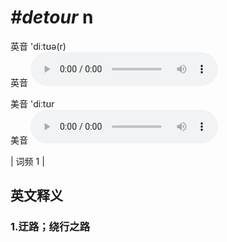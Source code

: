 # ***\#detour*** n
英音 'diːtʊə(r)  
英音
<audio src="./media/detour1.aac" controls="controls"></audio>

美音 'diːtʊr  
美音
<audio src="./media/detour02.aac" controls="controls"></audio>



| 词频 1 |  

英文释义
---
### 1.**迂路；绕行之路**  


